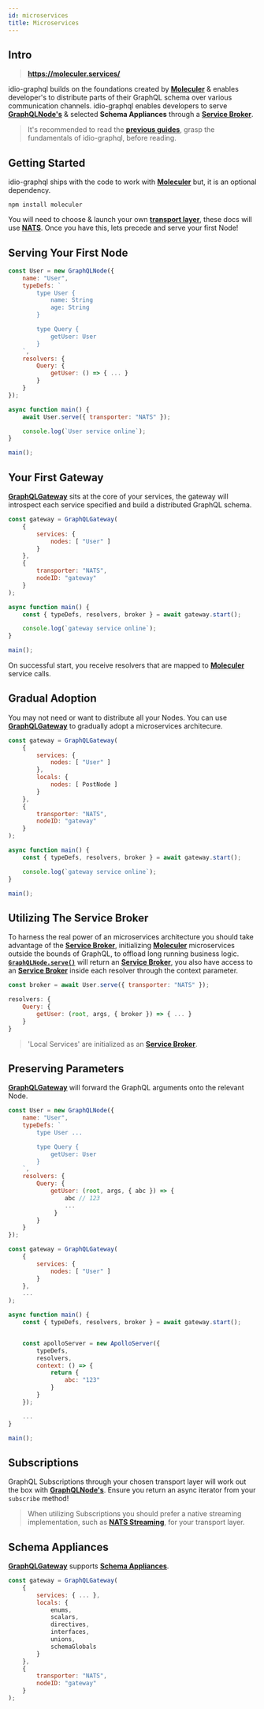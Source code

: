 ```yaml
---
id: microservices
title: Microservices
---
```


## Intro

> **https://moleculer.services/**

idio-graphql builds on the foundations created by [**Moleculer**](https://moleculer.services/) & enables developer's to distribute parts of their GraphQL schema over various communication channels. idio-graphql enables developers to serve [**GraphQLNode's**](graphql-node) & selected **Schema Appliances** through a **[Service Broker](https://moleculer.services/docs/0.13/api/service-broker.html)**.

> It's recommended to read the [**previous guides**](getting-started), grasp the fundamentals of idio-graphql, before reading.


## Getting Started

idio-graphql ships with the code to work with [**Moleculer**](https://moleculer.services/) but, it is an optional dependency.

`npm install moleculer`

You will need to choose & launch your own [**transport layer**](https://moleculer.services/docs/0.13/networking.html), these docs will use [**NATS**](https://nats.io/). Once you have this, lets precede and serve your first Node!


## Serving Your First Node

```javascript
const User = new GraphQLNode({
    name: "User",
    typeDefs: `
        type User {
            name: String
            age: String
        }

        type Query {
            getUser: User
        }
    `,
    resolvers: { 
        Query: {
            getUser: () => { ... }
        }
    }
});

async function main() {
    await User.serve({ transporter: "NATS" });

    console.log(`User service online`);
}

main();
```

## Your First Gateway
[**GraphQLGateway**](graphql-gateway) sits at the core of your services, the gateway will introspect each service specified and build a distributed GraphQL schema.


```javascript
const gateway = GraphQLGateway(
    {
        services: { 
            nodes: [ "User" ]
        }
    },
    {
        transporter: "NATS",
        nodeID: "gateway"
    }
);

async function main() {
    const { typeDefs, resolvers, broker } = await gateway.start();

    console.log(`gateway service online`);
}

main();
```
On successful start, you receive resolvers that are mapped to [**Moleculer**](https://moleculer.services/) service calls.


## Gradual Adoption

You may not need or want to distribute all your Nodes. You can use [**GraphQLGateway**](graphql-gateway) to gradually adopt a microservices architecure.

```javascript
const gateway = GraphQLGateway(
    {
        services: { 
            nodes: [ "User" ]
        },
        locals: {
            nodes: [ PostNode ]
        }
    },
    {
        transporter: "NATS",
        nodeID: "gateway"
    }
);

async function main() {
    const { typeDefs, resolvers, broker } = await gateway.start();

    console.log(`gateway service online`);
}

main();
```

## Utilizing The Service Broker
To harness the real power of an microservices architecture you should take advantage of the **[Service Broker](https://moleculer.services/docs/0.13/api/service-broker.html)**, initializing [**Moleculer**](https://moleculer.services/) microservices outside the bounds of GraphQL, to offload long running business logic. [**`GraphQLNode.serve()`**](graphql-node#serve) will return an **[Service Broker](https://moleculer.services/docs/0.13/api/service-broker.html)**, you also have access to an **[Service Broker](https://moleculer.services/docs/0.13/api/service-broker.html)** inside each resolver through the context parameter.


```javascript
const broker = await User.serve({ transporter: "NATS" });
```

```javascript
resolvers: { 
    Query: {
        getUser: (root, args, { broker }) => { ... }
    }
}
```

> 'Local Services' are initialized as an **[Service Broker](https://moleculer.services/docs/0.13/api/service-broker.html)**.

## Preserving Parameters
[**GraphQLGateway**](graphql-gateway) will forward the GraphQL arguments onto the relevant Node. 

```javascript
const User = new GraphQLNode({
    name: "User",
    typeDefs: `
        type User ...

        type Query {
            getUser: User
        }
    `,
    resolvers: { 
        Query: {
            getUser: (root, args, { abc }) => { 
                abc // 123
                ...
             }
        }
    }
});
```


```javascript
const gateway = GraphQLGateway(
    {
        services: { 
            nodes: [ "User" ]
        }
    },
    ...
);

async function main() {
    const { typeDefs, resolvers, broker } = await gateway.start();


    const apolloServer = new ApolloServer({
        typeDefs, 
        resolvers,
        context: () => {
            return {
                abc: "123"
            }
        }
    });

    ...
}

main();
```

## Subscriptions
GraphQL Subscriptions through your chosen transport layer will work out the box with [**GraphQLNode's**](graphql-node). Ensure you return an async iterator from your `subscribe` method! 

> When utilizing Subscriptions you should prefer a native streaming implementation, such as [**NATS Streaming**](https://moleculer.services/docs/0.13/networking.html#NATS-Streaming-STAN-Transporter), for your transport layer.


## Schema Appliances 
[**GraphQLGateway**](graphql-gateway) supports [**Schema Appliances**](schema-appliances). 

```javascript
const gateway = GraphQLGateway(
    {
        services: { ... },
        locals: {
            enums, 
            scalars, 
            directives, 
            interfaces,
            unions,
            schemaGlobals
        }
    },
    {
        transporter: "NATS",
        nodeID: "gateway"
    }
);
```
